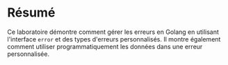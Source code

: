 # Résumé

Ce laboratoire démontre comment gérer les erreurs en Golang en utilisant l'interface `error` et des types d'erreurs personnalisés. Il montre également comment utiliser programmatiquement les données dans une erreur personnalisée.
